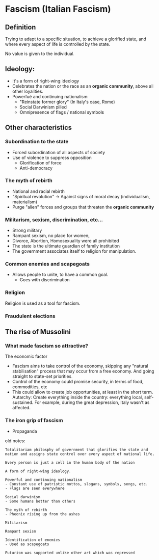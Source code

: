 # Fascism (Italian Fascism)

## Definition
Trying to adapt to a specific situation, to achieve a glorified state, and where every aspect of life is controlled by the state.

No value is given to the individual.

## Ideology:
- It's a form of right-wing ideology
- Celebrates the nation or the race as an **organic community**, above all other loyalities.
- Powerfué and continuing nationalism
    - "Reinstate former glory" (In Italy's case, Rome)
    - Social Darwinism pilled
    - Omnipresence of flags / national symbols

## Other characteristics

### Subordination to the state
- Forced subordination of all aspects of society
- Use of violence to suppress opposition
    - Glorification of force
    - Anti-democracy

### The myth of rebirth
- National and racial rebirth
- "Spiritual revolution" -> Against signs of moral decay (individualism, materialism)
- Purge "alien" forces and groups that threaten the **organic community**

### Militarism, sexism, discrimination, etc...
- Strong military
- Rampant sexism, no place for women, 
- Divorce, Abortion, Homosexuality were all prohibited
- The state is the ultimate guardian of family institution
- The government associates itself to religion for manipulation.

### Common enemies and scapegoats
- Allows people to unite, to have a common goal.
    - Goes with discrimination

### Religion
Religion is used as a tool for fascism.

### Fraudulent elections


## The rise of Mussolini

### What made fascism so attractive?
The economic factor
- Fascism aims to take control of the economy, skipping any "natural stabilisation" process that may occur from a free economy. And going straight to state-set priorities.
- Control of the economy could promise security, in terms of food, commodities, etc
- This could allow to create job opportunities, at least in the short term.
Autarchy: Create everything inside the country: everything local, self-sustained. For example, during the great depression, Italy wasn't as affected.

### The iron grip of fascism

- Propaganda





old notes:
```
Totalitariam philosphy of government that glorifies the state and nation and assigns state control over every aspect of national life.

Every person is just a cell in the human body of the nation

A form of right-wing ideology.

Powerful and continuing nationalism
- Constant use of patriotic mottos, slogans, symbols, songs, etc.
- Flags are seen everywhere

Social darwinism
- Some humans better than others

The myth of rebirth
- Pheonix rising up from the ashes

Militarism

Rampant sexism

Identification of enemies
- Used as scapegoats

Futurism was supported unlike other art which was repressed
```